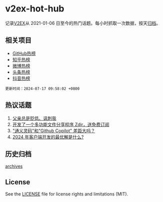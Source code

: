 # v2ex-hot-hub

 记录[V2EX](https://www.v2ex.com/)从 2021-01-06 日至今的热门话题。每小时抓取一次数据，按天[归档](archives)。
 
 ## 相关项目

- [GitHub热榜](https://github.com/lonnyzhang423/github-hot-hub)
- [知乎热榜](https://github.com/lonnyzhang423/zhihu-hot-hub)
- [微博热榜](https://github.com/lonnyzhang423/weibo-hot-hub)
- [头条热榜](https://github.com/lonnyzhang423/toutiao-hot-hub)
- [抖音热榜](https://github.com/lonnyzhang423/douyin-hot-hub)


 `更新时间：2024-07-17 09:58:02 +0800`

## 热议话题

1. [父亲总是贬低、讽刺我](https://www.v2ex.com/t/1057644)
1. [开发了一个多功能文件分享程序 Zdir，送免费订阅](https://www.v2ex.com/t/1057725)
1. ["通义灵码"和"Github Copilot" 差距大吗？](https://www.v2ex.com/t/1057602)
1. [2024 年客户端开发的最优解是什么?](https://www.v2ex.com/t/1057770)

## 历史归档

[archives](archives)

## License

See the [LICENSE](LICENSE) file for license rights and limitations (MIT).
